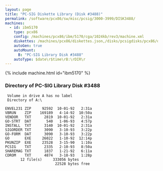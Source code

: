 ```yaml
---
layout: page
title: "PC-SIG Diskette Library (Disk #3488)"
permalink: /software/pcx86/sw/misc/pcsig/3000-3999/DISK3488/
machines:
  - id: ibm5170
    type: pcx86
    config: /machines/pcx86/ibm/5170/cga/1024kb/rev3/machine.xml
    diskettes: /machines/pcx86/diskettes.json,/disks/pcsigdisks/pcx86/diskettes.json
    autoGen: true
    autoMount:
      B: "PC-SIG Library Disk #3488"
    autoType: $date\r$time\rB:\rDIR\r
---
```


{% include machine.html id="ibm5170" %}

### Directory of PC-SIG Library Disk #3488

     Volume in drive A has no label
     Directory of A:\

    ENVEL231 ZIP     92592  10-01-92   2:31a
    VBRUN    ZIP    169189   4-14-92  10:50a
    VENDOR   TXT      2819  10-01-92   2:31a
    GO-STRT  DAT       540   1-06-93   4:57p
    INSTALL  TXT      3140  10-01-92   2:31a
    SIGORDER TXT      3090   3-10-93   3:22p
    GO-FORM  DAT      3090   3-10-93   3:22p
    GO       EXE     26022   1-10-92  12:14p
    PKUNZIP  EXE     23528   3-15-90   1:10a
    PCSIG    TXT      2335   2-10-93   8:50a
    SHAREMAG TXT      1837   1-21-92   6:11a
    CDROM    TXT      4874   3-18-93   1:28p
           12 file(s)     333056 bytes
                           22528 bytes free
